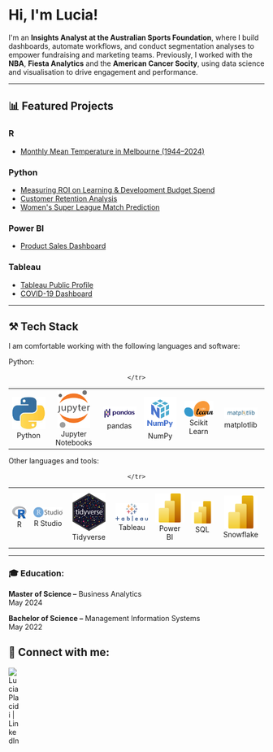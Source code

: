 <!--
### Hi there 👋
**luciaplacidi/luciaplacidi** is a ✨ _special_ ✨ repository because its `README.md` (this file) appears on your GitHub profile.

Here are some ideas to get you started:

- 🔭 I’m currently working on ...
- 🌱 I’m currently learning ...
- 👯 I’m looking to collaborate on ...
- 🤔 I’m looking for help with ...
- 💬 Ask me about ...
- 📫 How to reach me: ...
- 😄 Pronouns: ...
- ⚡ Fun fact: ...
-->


<h1>Hi, I'm Lucia! </h1>

I'm an **Insights Analyst at the Australian Sports Foundation**, where I build dashboards, automate workflows, and conduct segmentation analyses to empower fundraising and marketing teams. Previously, I worked with the **NBA**, **Fiesta Analytics** and the **American Cancer Socity**, using data science and visualisation to drive engagement and performance.

---

## 📊 Featured Projects

### R
- [Monthly Mean Temperature in Melbourne (1944–2024)](https://github.com/luciaplacidi/melbourne-temp)

### Python
- [Measuring ROI on Learning & Development Budget Spend](https://github.com/luciaplacidi/L-D-Budget-Analysis)
- [Customer Retention Analysis](https://github.com/luciaplacidi/Customer-Retention-Analysis)
- [Women's Super League Match Prediction](https://github.com/luciaplacidi/WSL-Match-Prediction/tree/main)

### Power BI
- [Product Sales Dashboard](https://github.com/luciaplacidi/Product-Sales-Analysis)

### Tableau
- [Tableau Public Profile](https://public.tableau.com/app/profile/lucia.placidi/vizzes)
- [COVID-19 Dashboard](https://public.tableau.com/app/profile/lucia.placidi/viz/GlobalCOVID-19VaccineTracker_16759591952180/COVID-19VaccineTracker)

---

<!-- Tech Stack -->
<h2 align="left" id="tech-stack"> ⚒️ Tech Stack</h2>

I am comfortable working with the following languages and software:

Python:<br>

<div align="center">
<table align="center">
    <tr>
        <td align="center" width="140" height="112.43">
            <img src="./icons/python.jpeg" width="65px"/>
            <br/> Python
        </td>
        <td align="center" width="140" height="112.43">
            <img src="./icons/jupyter.png" width="65px"/>
            <br/> Jupyter Notebooks
        </td>
        <td align="center" width="140" height="112.43">
            <img src="./icons/pandas.png" width="65px"/>
            <br/> pandas
        </td>
        <td align="center" width="140" height="112.43">
            <img src="./icons/numpy.png" width="65px"/>
            <br/> NumPy
        </td>
        <td align="center" width="140" height="112.43">
            <img src="./icons/scikitlearn.png" width="65px"/>
            <br/> Scikit Learn
        </td>
        <td align="center" width="140" height="112.43">
            <img src="./icons/matplotlib.png" width="65px"/>
            <br/> matplotlib
        </td>
        
    </tr>
</table>
</div>

Other languages and tools:<br>

<div align="center">
<table align="center">
    <tr>
        <td align="center" width="140" height="112.43">
            <img src="./icons/r.png" width="65px"/>
            <br/> R
        </td>
        <td align="center" width="140" height="112.43">
            <img src="./icons/rstudio.png" width="65px"/>
            <br/> R Studio
        </td>
        <td align="center" width="140" height="112.43">
            <img src="./icons/tidyverse.png" width="65px"/>
            <br/> Tidyverse
        </td>
        <td align="center" width="140" height="112.43">
            <img src="./icons/tableau.png" width="65px"/>
            <br/> Tableau
        </td>
        <td align="center" width="140" height="112.43">
            <img src="./icons/powerbi.png" width="65px"/>
            <br/> Power BI
        </td>
        <td align="center" width="140" height="112.43">
            <img src="./icons/powerbi.png" width="65px"/>
            <br/> SQL
        </td>
        <td align="center" width="140" height="112.43">
            <img src="./icons/powerbi.png" width="65px"/>
            <br/> Snowflake
        </td>
        
    </tr>
</table>
</div>

---


<h3>🎓 Education:</h3>
<p><strong>Master of Science –</strong> Business Analytics<br>May 2024<br>
<p><strong>Bachelor of Science –</strong> Management Information Systems<br>May 2022<br>

 <!--
<h2>🌱 I’m currently working on ...</h2>
- Sports Analytics 

<h2>📚 What I'm reading</h2>
- The Data Detective: Ten Easy Rules to Make Sense of Statistics by Tim Harford -->

<h2> 🔗 Connect with me:</h2>

[<img align="left" alt="LuciaPlacidi | LinkedIn" width="22px" src="https://cdn.jsdelivr.net/npm/simple-icons@v3/icons/linkedin.svg" />][linkedin]

[linkedin]: https://www.instagram.com/lucia-placidi/



